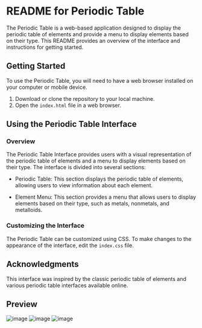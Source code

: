 # README for Periodic Table

The Periodic Table is a web-based application designed to display the periodic table of elements and provide a menu to display elements based on their type. This README provides an overview of the interface and instructions for getting started.

## Getting Started

To use the Periodic Table, you will need to have a web browser installed on your computer or mobile device.

1. Download or clone the repository to your local machine.
2. Open the `index.html` file in a web browser.

## Using the Periodic Table Interface

### Overview

The Periodic Table Interface provides users with a visual representation of the periodic table of elements and a menu to display elements based on their type. The interface is divided into several sections:

- Periodic Table: This section displays the periodic table of elements, allowing users to view information about each element.

- Element Menu: This section provides a menu that allows users to display elements based on their type, such as metals, nonmetals, and metalloids.

### Customizing the Interface

The Periodic Table can be customized using CSS. To make changes to the appearance of the interface, edit the `index.css` file.

## Acknowledgments

This interface was inspired by the classic periodic table of elements and various periodic table interfaces available online.

## Preview
![image](https://user-images.githubusercontent.com/125865959/236644319-e173dd56-1dc4-4af1-99fe-9effd138a8c5.png)
![image](https://user-images.githubusercontent.com/125865959/236644333-4784b423-9e1b-460d-b378-d017bc99883e.png)
![image](https://user-images.githubusercontent.com/125865959/236644353-2aca09d0-57cb-4052-8474-0bec1f797bfa.png)

